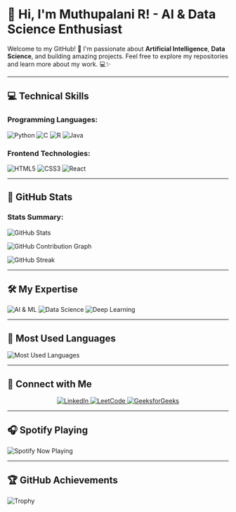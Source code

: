 # 👋 Hi, I'm Muthupalani R! - AI & Data Science Enthusiast

Welcome to my GitHub! 🚀 I'm passionate about **Artificial Intelligence**, **Data Science**, and building amazing projects. Feel free to explore my repositories and learn more about my work. 💻✨

---

## 💻 Technical Skills

### **Programming Languages:**

![Python](https://img.shields.io/badge/Python-%233776AB?style=flat-square&logo=python&logoColor=white)
![C](https://img.shields.io/badge/C-%2300599C?style=flat-square&logo=c&logoColor=white)
![R](https://img.shields.io/badge/R-%23276DC3?style=flat-square&logo=r&logoColor=white)
![Java](https://img.shields.io/badge/Java-%2300736B?style=flat-square&logo=java&logoColor=white)

### **Frontend Technologies:**

![HTML5](https://img.shields.io/badge/HTML5-%23E34F26?style=flat-square&logo=html5&logoColor=white)
![CSS3](https://img.shields.io/badge/CSS3-%231572B6?style=flat-square&logo=css3&logoColor=white)
![React](https://img.shields.io/badge/React-%2361DAFB?style=flat-square&logo=react&logoColor=white)

---

## 🔐 GitHub Stats

### Stats Summary:

![GitHub Stats](https://github-readme-stats.vercel.app/api?username=Muthupalani&show_icons=true&theme=radical&hide_border=true)

![GitHub Contribution Graph](https://github-readme-activity-graph.cyclic.app/graph?username=Muthupalani&theme=radical)

![GitHub Streak](https://github-readme-streak-stats.herokuapp.com/?user=Muthupalani&theme=radical&hide_border=true)

---

## 🛠️ My Expertise

![AI & ML](https://img.shields.io/badge/AI%20%26%20Machine%20Learning-%23FFB6C1?style=flat-square)
![Data Science](https://img.shields.io/badge/Data%20Science-%23FFD700?style=flat-square)
![Deep Learning](https://img.shields.io/badge/Deep%20Learning-%23FF4500?style=flat-square)

---

## 📝 Most Used Languages

![Most Used Languages](https://github-readme-stats.vercel.app/api/top-langs/?username=Muthupalani&layout=compact&theme=radical)

---

## 🔗 Connect with Me

<p align="center">
  <a href="https://www.linkedin.com/">
    <img src="https://img.shields.io/badge/LinkedIn-%230077B5?style=flat-square&logo=linkedin&logoColor=white" alt="LinkedIn">
  </a>
  <a href="https://leetcode.com/">
    <img src="https://img.shields.io/badge/LeetCode-%23FFA116?style=flat-square&logo=leetcode&logoColor=white" alt="LeetCode">
  </a>
  <a href="https://practice.geeksforgeeks.org/">
    <img src="https://img.shields.io/badge/GeeksforGeeks-%2300C853?style=flat-square&logo=geeksforgeeks&logoColor=white" alt="GeeksforGeeks">
  </a>
</p>

---

## 🎧 Spotify Playing

![Spotify Now Playing](https://novatorem.vercel.app/api/spotify)

---

## 🏆 GitHub Achievements

![Trophy](https://github-profile-trophy.vercel.app/?username=Muthupalani&theme=radical)
